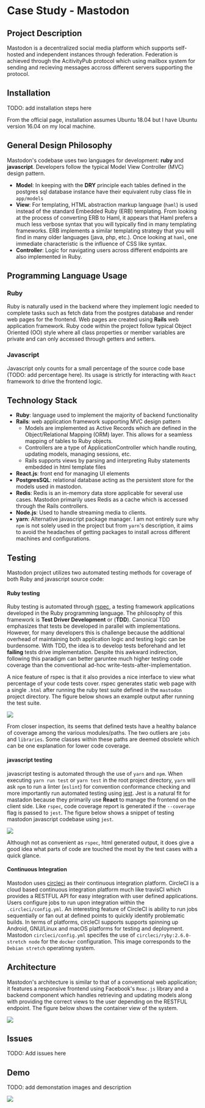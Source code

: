 # Case Study - Mastodon

## Project Description

Mastodon is a decentralized social media platform which supports self-hosted and independent instances through federation. Federation is achieved through the AcitivityPub protocol which using mailbox system for sending and recieving messages accross different servers supporting the protocol.

## Installation

TODO: add installation steps here 

From the official page, installation assumes Ubuntu 18.04 but I have Ubuntu version 16.04 on my local machine.

## General Design Philosophy

Mastodon's codebase uses two languages for development: __ruby__ and __javascript__. Developers follow the typical
Model View Controller (MVC) design pattern.

- __Model__: In keeping with the __DRY__ principle each tables defined in the postgres sql database instance have their 
equivalent ruby class file in `app/models` 
- __View__: For templating, HTML abstraction markup language (`haml`) is used instead of the standard Embedded Ruby (ERB)
templating. From looking at the process of converting ERB to Haml, it appears that Haml prefers a much less verbose
syntax that you will typically find in many templating frameworks. ERB implements a similar templating strategy that you
will find in many older languages (java, php, etc.). Once looking at `haml`, one immediate characteristic is the influence
of CSS like syntax.
- __Controller__: Logic for navigating users across different endpoints are also implemented in Ruby. 

## Programming Language Usage 

### Ruby
Ruby is naturally used in the backend where they implement logic needed to complete tasks such as fetch data from the 
postgres database and render web pages for the frontend. Web pages are created using __Rails__ web application 
framework. Ruby code within the project follow typical Object Oriented (OO) style where all class properties or member
variables are private and can only accessed through getters and setters.

### Javascript

Javascript only counts for a small percentage of the source code base (TODO: add percentage here). Its usage is
strictly for interacting with `React` framework to drive the frontend logic.

## Technology Stack
- __Ruby__: language used to implement the majority of backend functionality
- __Rails__: web application framework supporting MVC design pattern
   - Models are implemented as Active Records which are defined in the Object/Relational Mapping (ORM) layer. This 
   allows for a seamless mapping of tables to Ruby objects.
   - Controllers are a type of ApplicationController which handle routing, updating models, managing sessions, etc.
   - Rails supports views by parsing and interpreting Ruby statements embedded in html template files
- __React.js__: front end for managing UI elements
- __PostgresSQL__: relational database acting as the persistent store for the models used in mastodon.
- __Redis__: Redis is an in-memory data store applicable for several use cases. Mastodon primarily uses Redis as a 
cache which is accessed through the Rails controllers. 
- __Node.js__: Used to handle streaming media to clients.
- __yarn__: Alternative javascript package manager. I am not entirely sure why `npm` is not solely used in the project
but from `yarn`'s description, it aims to avoid the headaches of getting packages to install across different machines
and configurations.

## Testing

Mastodon project utilizes two automated testing methods for coverage of both Ruby and javascript source code:

#### Ruby testing
Ruby testing is automated through
[rspec](rspec.info),  a testing framework applications developed in the Ruby programming language. The philosophy of
this framework is __Test Driver Development__ or (__TDD__). Canonical TDD emphasizes that tests be developed in parallel
with implementations. However, for many developers this is challenge because the additional overhead of maintaining both
application logic and testing logic can be burdensome. With TDD, the idea is to develop tests beforehand and let
__failing__ tests drive implementation. Despite this awkward indirection, following this paradigm can better garuntee
much higher testing code coverage than the conventional ad-hoc write-tests-after-implementation.

A nice feature of rspec is that it also provides a nice interface to view what percentage of your code tests cover.
rspec generates static web page with a single `.html` after running the ruby test suite defined in the `mastodon`
project directory. The figure below shows an example output after running the test suite.

![](assets/img/coverage_ex.png)

From closer inspection, its seems that defined tests have a healthy balance of coverage among the various modules/paths.
The two outliers are `jobs` and `libraries`. Some classes within these paths are deemed obsolete which can be one
explanation for lower code coverage.

#### javascript testing
javascript testing is automated through the use of `yarn` and `npm`. When executing `yarn run test` or `yarn test` in
the root project directory, `yarn` will ask `npm` to run a linter (`eslint`) for convention conformance checking and
more importantly run automated testing using [jest](https://jestjs.io/). Jest is a natural fit for mastadon because
they primarily use __React__ to manage the frontend on the client side. Like `rspec`, code coverage report is generated
if the `--coverage` flag is passed to `jest`. The figure below shows a snippet of testing mastodon javascript codebase
using `jest`.


![](assets/img/js_coverage_ex.png)

Although not as convenient as `rspec`, html generated output, it does give a good idea what parts of code are touched the
most by the test cases with a quick glance.

#### Continuous Integration
Mastodon uses [circleci](https://circleci.com/) as their continuous integration platform. CircleCI is a cloud based continuous integration platform much like travisCI which provides a RESTFUL API for easy integration with user defined applications. Users configure jobs to run upon integration within the `.circleci/config.yml`. An interesting feature of CircleCI is ability to run jobs sequentially or fan out at defined points to quickly identify problematic builds. In terms of platforms, circleCI supports supports spinning up Android, GNU/Linux and macOS platforms for testing and deployment. Mastodon `circleci/config.yml` specifes the use of `circleci/ryby:2.6.0-stretch node` for the `docker` configuration. This image corresponds to the `Debian stretch` operatinng system. 

## Architecture

Mastodon's architecture is similar to that of a conventional web application; it features a responsive frontend using Facebook's `Reac.js` library and a backend component which handles retrieving and updating models along with providing the correct views to the user depending on the RESTFUL endpoint. The figure below shows the container view of the system.

![](assets/img/mastodon_containers.png)


## Issues

TODO: Add issues here

## Demo

TODO: add demonstation images and description

![](assets/img/mastodon_about_local_host.png)
